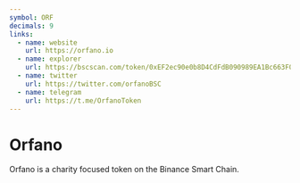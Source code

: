 ```yaml
---
symbol: ORF
decimals: 9
links:
  - name: website
    url: https://orfano.io
  - name: explorer
    url: https://bscscan.com/token/0xEF2ec90e0b8D4CdFdB090989EA1Bc663F0D680BF
  - name: twitter
    url: https://twitter.com/orfanoBSC
  - name: telegram
    url: https://t.me/OrfanoToken
---
```


# Orfano

Orfano is a charity focused token on the Binance Smart Chain.
